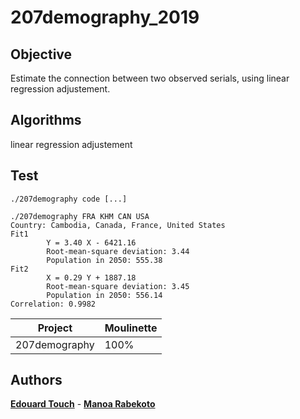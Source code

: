 # 207demography_2019
## Objective

Estimate the connection between two observed serials, using linear regression adjustement.

## Algorithms

linear regression adjustement

## Test

    ./207demography code [...]
```
./207demography FRA KHM CAN USA
Country: Cambodia, Canada, France, United States
Fit1
        Y = 3.40 X - 6421.16
        Root-mean-square deviation: 3.44
        Population in 2050: 555.38
Fit2
        X = 0.29 Y + 1887.18
        Root-mean-square deviation: 3.45
        Population in 2050: 556.14
Correlation: 0.9982
```

| Project | Moulinette |
| --- | --- |
| 207demography | 100% |

## Authors

 **[Edouard Touch](https://github.com/Eydou)** - **[Manoa Rabekoto](https://github.com/Twoulii)**
